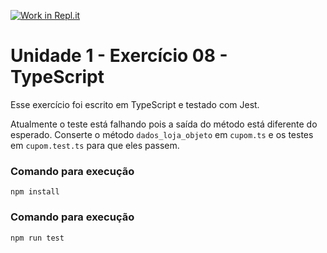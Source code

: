 [![Work in Repl.it](https://classroom.github.com/assets/work-in-replit-14baed9a392b3a25080506f3b7b6d57f295ec2978f6f33ec97e36a161684cbe9.svg)](https://classroom.github.com/online_ide?assignment_repo_id=3284752&assignment_repo_type=AssignmentRepo)
# Unidade 1 - Exercício 08 - TypeScript

Esse exercício foi escrito em TypeScript e testado com Jest.

Atualmente o teste está falhando pois a saída do método está diferente do esperado.
Conserte o método `dados_loja_objeto` em `cupom.ts` e os testes em `cupom.test.ts` para que eles passem.

### Comando para execução

`npm install`

### Comando para execução

`npm run test`
